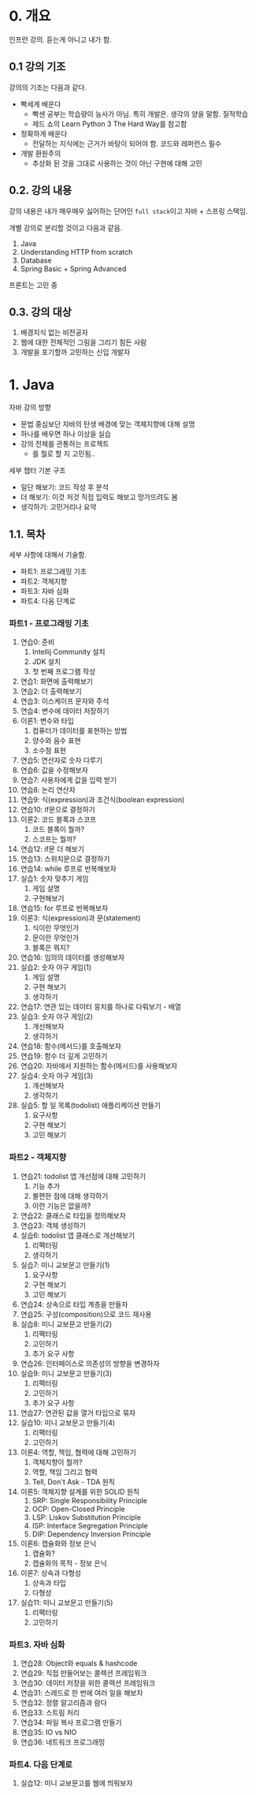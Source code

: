 # 0. 개요

인프런 강의. 듣는게 아니고 내가 함.  

## 0.1 강의 기조

강의의 기조는 다음과 같다.  

- 빡세게 배운다
  - 빡센 공부는 학습량이 능사가 아님. 특히 개발은. 생각의 양을 말함. 질적학습
  - 제드 쇼의 Learn Python 3 The Hard Way를 참고함
- 정확하게 배운다
  - 전달하는 지식에는 근거가 바탕이 되어야 함. 코드와 레퍼런스 필수
- 개발 환원주의
  - 추상화 된 것을 그대로 사용하는 것이 아닌 구현에 대해 고민

## 0.2. 강의 내용

강의 내용은 내가 매우매우 싫어하는 단어인 `full stack`이고 자바 + 스프링 스택임.  

개별 강의로 분리할 것이고 다음과 같음.  

1. Java
2. Understanding HTTP from scratch
3. Database
4. Spring Basic + Spring Advanced

프론트는 고민 중

## 0.3. 강의 대상

1. 배경지식 없는 비전공자
2. 웹에 대한 전체적인 그림을 그리기 힘든 사람
3. 개발을 포기할까 고민하는 신입 개발자

# 1. Java

자바 강의 방향
- 문법 중심보단 자바의 탄생 배경에 맞는 객체지향에 대해 설명
- 하나를 배우면 하나 이상을 실습
- 강의 전체를 관통하는 프로젝트
  - 를 뭘로 할 지 고민됨..

세부 챕터 기본 구조

- 일단 해보기: 코드 작성 후 분석
- 더 해보기: 이것 저것 직접 입력도 해보고 망가뜨려도 봄
- 생각하기: 고민거리나 요약

## 1.1. 목차

세부 사항에 대해서 기술함.

- 파트1: 프로그래밍 기초
- 파트2: 객체지향
- 파트3: 자바 심화
- 파트4: 다음 단계로

### 파트1 - 프로그래밍 기초

1. 연습0: 준비
   1. Intellij Community 설치
   2. JDK 설치
   3. 첫 번째 프로그램 작성
2. 연습1: 화면에 출력해보기
3. 연습2: 더 출력해보기
4. 연습3: 이스케이프 문자와 주석
5. 연습4: 변수에 데이터 저장하기
6. 이론1: 변수와 타입
   1. 컴퓨터가 데이터를 표현하는 방법
   2. 양수와 음수 표현
   3. 소수점 표현
7. 연습5: 연산자로 숫자 다루기
8. 연습6: 값을 수정해보자
9. 연습7: 사용자에게 값을 입력 받기
10. 연습8: 논리 연산자
11. 연습9: 식(expression)과 조건식(boolean expression)
12. 연습10: if문으로 결정하기
13. 이론2: 코드 블록과 스코프
    1.  코드 블록이 뭘까?
    2.  스코프는 뭘까?
14. 연습12: if문 더 해보기
15. 연습13: 스위치문으로 결정하기
16. 연습14: while 루프로 반복해보자
17. 실습1: 숫자 맞추기 게임
    1.  게임 설명
    2.  구현해보기
18. 연습15: for 루프로 반복해보자
19. 이론3: 식(expression)과 문(statement)
    1.  식이란 무엇인가
    2.  문이란 무엇인가
    3.  블록은 뭐지?
20. 연습16: 임의의 데이터를 생성해보자
21. 실습2: 숫자 야구 게임(1)
    1.  게임 설명
    2.  구현 해보기
    3.  생각하기
22. 연습17: 연관 있는 데이터 뭉치를 하나로 다뤄보기 - 배열
23. 실습3: 숫자 야구 게임(2)
    1.  개선해보자
    2.  생각하기
24. 연습18: 함수(메서드)를 호출해보자
25. 연습19: 함수 더 깊게 고민하기
26. 연습20: 자바에서 지원하는 함수(메서드)를 사용해보자
27. 실습4: 숫자 야구 게임(3)
    1.  개선해보자
    2.  생각하기
28. 실습5: 할 일 목록(todolist) 애플리케이션 만들기
    1.  요구사항
    2.  구현 해보기
    3.  고민 해보기

### 파트2 - 객체지향

1. 연습21: todolist 앱 개선점에 대해 고민하기
   1. 기능 추가
   2. 불편한 점에 대해 생각하기
   3. 이런 기능은 없을까?
2. 연습22: 클래스로 타입을 정의해보자
3. 연습23: 객체 생성하기
4. 실습6: todolist 앱 클래스로 개선해보기
   1. 리팩터링
   2. 생각하기
5. 실습7: 미니 교보문고 만들기(1)
   1. 요구사항
   2. 구현 해보기
   3. 고민 해보기
6. 연습24: 상속으로 타입 계층을 만들자
7. 연습25: 구성(composition)으로 코드 재사용
8. 실습8: 미니 교보문고 만들기(2)
   1. 리팩터링
   2. 고민하기
   3. 추가 요구 사항
9. 연습26: 인터페이스로 의존성의 방향을 변경하자
10. 실습9: 미니 교보문고 만들기(3)
    1.  리팩터링
    2.  고민하기
    3.  추가 요구 사항
11. 연습27: 연관된 값을 열거 타입으로 묶자
12. 실습10: 미니 교보문고 만들기(4)
    1.  리팩터링
    2.  고민하기
13. 이론4: 역할, 책임, 협력에 대해 고민하기
    1.  객체지향이 뭘까?
    2.  역할, 책임 그리고 협력
    3.  Tell, Don't Ask - TDA 원칙
14. 이론5: 객체지향 설계를 위한 SOLID 원칙
    1.  SRP: Single Responsibility Principle
    2.  OCP: Open-Closed Principle
    3.  LSP: Liskov Substitution Principle
    4.  ISP: Interface Segregation Principle
    5.  DIP: Dependency Inversion Principle
15. 이론6: 캡슐화와 정보 은닉
    1.  캡슐화?
    2.  캡슐화의 목적 - 정보 은닉
16. 이론7: 상속과 다형성
    1.  상속과 타입
    2.  다형성
17. 실습11: 미니 교보문고 만들기(5)
    1.  리팩터링
    2.  고민하기

### 파트3. 자바 심화

1. 연습28: Object와 equals & hashcode 
2. 연습29: 직접 만들어보는 콜렉션 프레임워크
3. 연습30: 데이터 저장을 위한 콜렉션 프레임워크
4. 연습31: 스레드로 한 번에 여러 일을 해보자
5. 연습32: 정렬 알고리즘과 람다
6. 연습33: 스트림 처리
7. 연습34: 파일 복사 프로그램 만들기
8. 연습35: IO vs NIO
9. 연습36: 네트워크 프로그래밍

### 파트4. 다음 단계로

1. 실습12: 미니 교보문고를 웹에 띄워보자